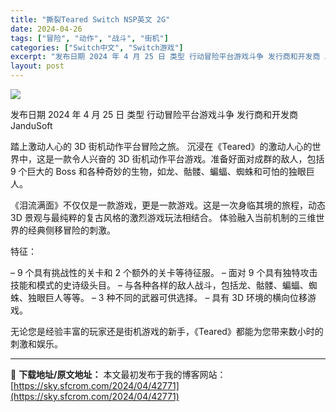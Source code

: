 ```yaml
---
title: "撕裂Teared Switch NSP英文 2G"
date: 2024-04-26
tags: ["冒险", "动作", "战斗", "街机"]
categories: ["Switch中文", "Switch游戏"]
excerpt: "发布日期 2024 年 4 月 25 日 类型 行动冒险平台游戏斗争 发行商和开发商 JanduSoft 踏上激动人心的 3D 街机动作平台冒险之旅。 沉浸在《Teared》的激动人心的世界中，这是一款令人兴奋的 3D 街机动作平台游戏。准备好面对成群的敌人，包括 9 个巨大的 Boss 和各种奇妙&hellip;"
layout: post
---
```


<img class="aligncenter" src="https://sky.sfcrom.com/wp-content/uploads/2024/04/20240426134108-b31d7.jpeg"/>

发布日期	2024 年 4 月 25 日
类型	行动冒险平台游戏斗争
发行商和开发商 JanduSoft

踏上激动人心的 3D 街机动作平台冒险之旅。
沉浸在《Teared》的激动人心的世界中，这是一款令人兴奋的 3D 街机动作平台游戏。准备好面对成群的敌人，包括 9 个巨大的 Boss 和各种奇妙的生物，如龙、骷髅、蝙蝠、蜘蛛和可怕的独眼巨人。

《泪流满面》不仅仅是一款游戏，更是一款游戏。这是一次身临其境的旅程，动态 3D 景观与最纯粹的复古风格的激烈游戏玩法相结合。
体验融入当前机制的三维世界的经典侧移冒险的刺激。

特征：

– 9 个具有挑战性的关卡和 2 个额外的关卡等待征服。
– 面对 9 个具有独特攻击技能和模式的史诗级头目。
– 与各种各样的敌人战斗，包括龙、骷髅、蝙蝠、蜘蛛、独眼巨人等等。
– 3 种不同的武器可供选择。
– 具有 3D 环境的横向位移游戏。

无论您是经验丰富的玩家还是街机游戏的新手，《Teared》都能为您带来数小时的刺激和娱乐。

---
📖 **下载地址/原文地址：** 本文最初发布于我的博客网站：[https://sky.sfcrom.com/2024/04/42771](https://sky.sfcrom.com/2024/04/42771)

